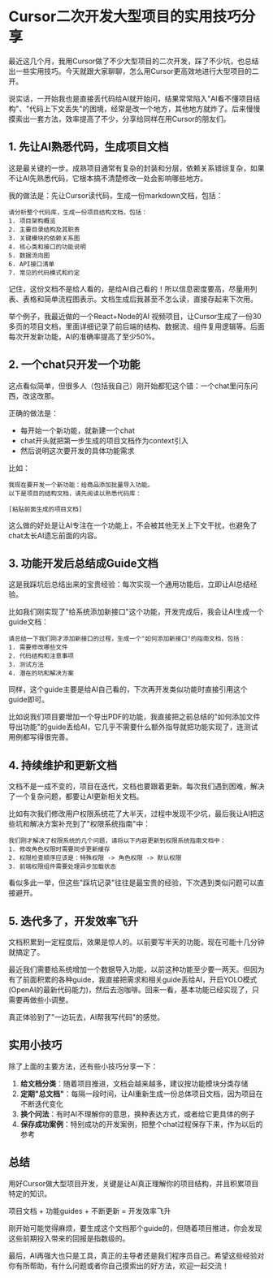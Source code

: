 # Cursor二次开发大型项目的实用技巧分享

最近这几个月，我用Cursor做了不少大型项目的二次开发，踩了不少坑，也总结出一些实用技巧。今天就跟大家聊聊，怎么用Cursor更高效地进行大型项目的二开。

说实话，一开始我也是直接丢代码给AI就开始问，结果常常陷入"AI看不懂项目结构"、"代码上下文丢失"的困境，经常是改一个地方，其他地方就炸了。后来慢慢摸索出一套方法，效率提高了不少，分享给同样在用Cursor的朋友们。

## 1. 先让AI熟悉代码，生成项目文档

这是最关键的一步。成熟项目通常有复杂的封装和分层，依赖关系错综复杂，如果不让AI先熟悉代码，它根本搞不清楚修改一处会影响哪些地方。

我的做法是：先让Cursor读代码，生成一份markdown文档，包括：

```
请分析整个代码库，生成一份项目结构文档，包括：
1. 项目架构概览
2. 主要目录结构及其职责
3. 关键模块的依赖关系图
4. 核心类和接口的功能说明
5. 数据流向图
6. API接口清单
7. 常见的代码模式和约定
```

记住，这份文档不是给人看的，是给AI自己看的！所以信息密度要高，尽量用列表、表格和简单流程图表示。文档生成后我甚至不怎么读，直接存起来下次用。

举个例子，我最近做的一个React+Node的AI 视频项目，让Cursor生成了一份30多页的项目文档，里面详细记录了前后端的结构、数据流、组件复用逻辑等。后面每次开发新功能，AI的准确率提高了至少50%。

## 2. 一个chat只开发一个功能

这点看似简单，但很多人（包括我自己）刚开始都犯这个错：一个chat里问东问西，改这改那。

正确的做法是：
- 每开始一个新功能，就新建一个chat
- chat开头就把第一步生成的项目文档作为context引入
- 然后说明这次要开发的具体功能需求

比如：

```
我现在要开发一个新功能：给商品添加批量导入功能。
以下是项目的结构文档，请先阅读以熟悉代码库：

[粘贴前面生成的项目文档]
```

这么做的好处是让AI专注在一个功能上，不会被其他无关上下文干扰，也避免了chat太长AI遗忘前面的内容。

## 3. 功能开发后总结成Guide文档

这是我踩坑后总结出来的宝贵经验：每次实现一个通用功能后，立即让AI总结经验。

比如我们刚实现了"给系统添加新接口"这个功能，开发完成后，我会让AI生成一个guide文档：

```
请总结一下我们刚才添加新接口的过程，生成一个"如何添加新接口"的指南文档，包括：
1. 需要修改哪些文件
2. 代码结构和注意事项
3. 测试方法
4. 潜在的坑和解决方案
```

同样，这个guide主要是给AI自己看的，下次再开发类似功能时直接引用这个guide即可。

比如说我们项目要增加一个导出PDF的功能，我直接把之前总结的"如何添加文件导出功能"的guide丢给AI，它几乎不需要什么额外指导就把功能实现了，连测试用例都写得很完善。

## 4. 持续维护和更新文档

文档不是一成不变的，项目在迭代，文档也要跟着更新。每次我们遇到困难，解决了一个复杂问题，都要让AI更新相关文档。

比如有次我们修改用户权限系统花了大半天，过程中发现不少坑，最后我让AI把这些坑和解决方案补充到了"权限系统指南"中：

```
我们刚才解决了权限系统的几个问题，请将以下内容更新到权限系统指南文档中：
1. 修改角色权限时需要同步更新缓存
2. 权限检查顺序应该是：特殊权限 -> 角色权限 -> 默认权限
3. 前端权限组件需要处理异步加载状态
```

看似多此一举，但这些"踩坑记录"往往是最宝贵的经验，下次遇到类似问题可以直接避开。

## 5. 迭代多了，开发效率飞升

文档积累到一定程度后，效果是惊人的。以前要写半天的功能，现在可能十几分钟就搞定了。

最近我们需要给系统增加一个数据导入功能，以前这种功能至少要一两天。但因为有了前面积累的各种guide，我直接把需求和相关guide丢给AI，开启YOLO模式(OpenAI的最新代码能力)，然后去泡咖啡。回来一看，基本功能已经实现了，只需要再做些小调整。

真正体验到了"一边玩去，AI帮我写代码"的感觉。

## 实用小技巧

除了上面的主要方法，还有些小技巧分享一下：

1. **给文档分类**：随着项目推进，文档会越来越多，建议按功能模块分类存储
2. **定期"总文档"**：每隔一段时间，让AI重新生成一份总体项目文档，因为项目在不断迭代变化
3. **换个问法**：有时AI不理解你的意思，换种表达方式，或者给它更具体的例子
4. **保存成功案例**：特别成功的开发案例，把整个chat过程保存下来，作为以后的参考

## 总结

用好Cursor做大型项目开发，关键是让AI真正理解你的项目结构，并且积累项目特定的知识。

项目文档 + 功能guides + 不断更新 = 开发效率飞升

刚开始可能觉得麻烦，要生成这个文档那个guide的，但随着项目推进，你会发现这些前期投入带来的回报是指数级的。

最后，AI再强大也只是工具，真正的主导者还是我们程序员自己。希望这些经验对你有所帮助，有什么问题或者你自己摸索出的好方法，欢迎一起交流！ 